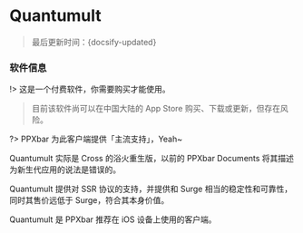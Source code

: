 # Quantumult

> 最后更新时间：{docsify-updated}

### 软件信息

!> 这是一个付费软件，你需要购买才能使用。

> 目前该软件尚可以在中国大陆的 App Store 购买、下载或更新，但存在风险。

?> PPXbar 为此客户端提供「主流支持」，Yeah~

Quantumult 实际是 Cross 的浴火重生版，以前的 PPXbar Documents 将其描述为新生代应用的说法是错误的。

Quantumult 提供对 SSR 协议的支持，并提供和 Surge 相当的稳定性和可靠性，同时其售价远低于 Surge，符合其本身价值。

Quantumult 是 PPXbar 推荐在 iOS 设备上使用的客户端。

